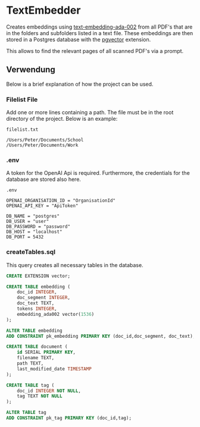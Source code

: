 # TextEmbedder

Creates embeddings using [text-embedding-ada-002](https://openai.com/blog/new-and-improved-embedding-model) from all PDF's that are in the folders and subfolders listed in a text file. These embeddings are then stored in a Postgres database with the [pgvector](https://github.com/pgvector/pgvector) extension.

This allows to find the relevant pages of all scanned PDF's via a prompt.

## Verwendung

Below is a brief explanation of how the project can be used.

### Filelist File

Add one or more lines containing a path. The file must be in the root directory of the project. Below is an example:

`filelist.txt`

```
/Users/Peter/Documents/School
/Users/Peter/Documents/Work
```

### .env

A token for the OpenAI Api is required. Furthermore, the credentials for the database are stored also here.

`.env`

```
OPENAI_ORGANISATION_ID = "OrganisationId"
OPENAI_API_KEY = "ApiToken"

DB_NAME = "postgres"
DB_USER = "user"
DB_PASSWORD = "password"
DB_HOST = "localhost"
DB_PORT = 5432
```

### createTables.sql

This query creates all necessary tables in the database.

```sql
CREATE EXTENSION vector;

CREATE TABLE embedding (
	doc_id INTEGER,
	doc_segment INTEGER,
	doc_text TEXT,
	tokens INTEGER,
	embedding_ada002 vector(1536)
);

ALTER TABLE embedding
ADD CONSTRAINT pk_embedding PRIMARY KEY (doc_id,doc_segment, doc_text);

CREATE TABLE document (
	id SERIAL PRIMARY KEY,
	filename TEXT,
	path TEXT,
	last_modified_date TIMESTAMP
);

CREATE TABLE tag (
	doc_id INTEGER NOT NULL,
	tag TEXT NOT NULL
);

ALTER TABLE tag
ADD CONSTRAINT pk_tag PRIMARY KEY (doc_id,tag);
```
